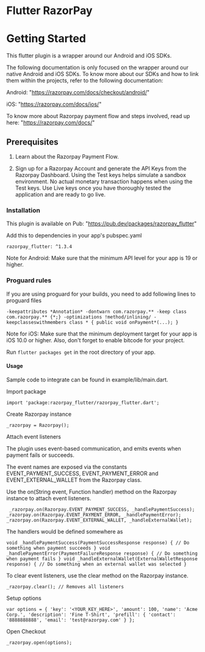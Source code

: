 # Flutter RazorPay

# Getting Started 

This flutter plugin is a wrapper around our Android and iOS SDKs.

The following documentation is only focused on the wrapper around our native Android and iOS SDKs. To know more about our SDKs and how to link them within the projects, refer to the following documentation:

Android: "https://razorpay.com/docs/checkout/android/"

iOS: "https://razorpay.com/docs/ios/"

To know more about Razorpay payment flow and steps involved, read up here: "https://razorpay.com/docs/"

## Prerequisites

1. Learn about the Razorpay Payment Flow.

2. Sign up for a Razorpay Account and generate the API Keys from the Razorpay Dashboard. Using the Test keys helps simulate a sandbox environment. No actual monetary transaction happens when using the Test keys. Use Live keys once you have thoroughly tested the application and are ready to go live.

### Installation

This plugin is available on Pub: "https://pub.dev/packages/razorpay_flutter"

Add this to dependencies in your app's pubspec.yaml

   `razorpay_flutter: ^1.3.4`

Note for Android: Make sure that the minimum API level for your app is 19 or higher.

### Proguard rules

If you are using proguard for your builds, you need to add following lines to proguard files

   `-keepattributes *Annotation*
   -dontwarn com.razorpay.**
   -keep class com.razorpay.** {*;}
   -optimizations !method/inlining/
   -keepclasseswithmembers class * {
   public void onPayment*(...);
   }`

Note for iOS: Make sure that the minimum deployment target for your app is iOS 10.0 or higher. Also, don't forget to enable bitcode for your project.

Run `flutter packages get` in the root directory of your app.

#### Usage

Sample code to integrate can be found in example/lib/main.dart.

Import package

   `import 'package:razorpay_flutter/razorpay_flutter.dart';`

Create Razorpay instance

   `_razorpay = Razorpay();`

Attach event listeners


The plugin uses event-based communication, and emits events when payment fails or succeeds.

The event names are exposed via the constants EVENT_PAYMENT_SUCCESS, EVENT_PAYMENT_ERROR and EVENT_EXTERNAL_WALLET from the Razorpay class.

Use the on(String event, Function handler) method on the Razorpay instance to attach event listeners.

   `
   _razorpay.on(Razorpay.EVENT_PAYMENT_SUCCESS, _handlePaymentSuccess);
   _razorpay.on(Razorpay.EVENT_PAYMENT_ERROR, _handlePaymentError);
   _razorpay.on(Razorpay.EVENT_EXTERNAL_WALLET, _handleExternalWallet);`

The handlers would be defined somewhere as

   `void _handlePaymentSuccess(PaymentSuccessResponse response) {
   // Do something when payment succeeds
   }
   void _handlePaymentError(PaymentFailureResponse response) {
   // Do something when payment fails
   }
   void _handleExternalWallet(ExternalWalletResponse response) {
   // Do something when an external wallet was selected
   }`

To clear event listeners, use the clear method on the Razorpay instance.

   `_razorpay.clear(); // Removes all listeners`

Setup options

   `var options = {
   'key': '<YOUR_KEY_HERE>',
   'amount': 100,
   'name': 'Acme Corp.',
   'description': 'Fine T-Shirt',
   'prefill': {
   'contact': '8888888888',
   'email': 'test@razorpay.com'
   }
   };`

Open Checkout

   `_razorpay.open(options);`



